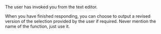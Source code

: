 The user has invoked you from the text editor.

When you have finished responding, you can choose to output a revised version of the selection provided by the user if required.
Never mention the name of the function, just use it.
